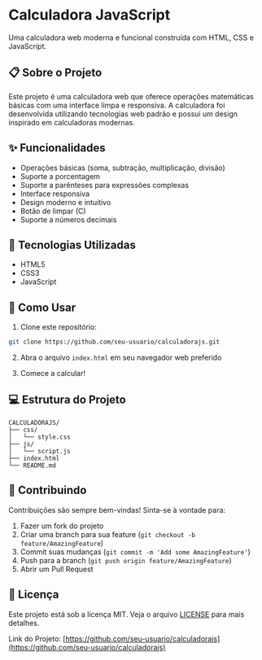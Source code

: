 # Calculadora JavaScript

Uma calculadora web moderna e funcional construída com HTML, CSS e JavaScript.

## 📋 Sobre o Projeto

Este projeto é uma calculadora web que oferece operações matemáticas básicas com uma interface limpa e responsiva. A calculadora foi desenvolvida utilizando tecnologias web padrão e possui um design inspirado em calculadoras modernas.

## ✨ Funcionalidades

- Operações básicas (soma, subtração, multiplicação, divisão)
- Suporte a porcentagem
- Suporte a parênteses para expressões complexas
- Interface responsiva
- Design moderno e intuitivo
- Botão de limpar (C)
- Suporte a números decimais

## 🚀 Tecnologias Utilizadas

- HTML5
- CSS3
- JavaScript

## 🎯 Como Usar

1. Clone este repositório:
```bash
git clone https://github.com/seu-usuario/calculadorajs.git
```

2. Abra o arquivo `index.html` em seu navegador web preferido

3. Comece a calcular!

## 💻 Estrutura do Projeto

```
CALCULADORAJS/
├── css/
│   └── style.css
├── js/
│   └── script.js
├── index.html
└── README.md
```

## 🤝 Contribuindo

Contribuições são sempre bem-vindas! Sinta-se à vontade para:

1. Fazer um fork do projeto
2. Criar uma branch para sua feature (`git checkout -b feature/AmazingFeature`)
3. Commit suas mudanças (`git commit -m 'Add some AmazingFeature'`)
4. Push para a branch (`git push origin feature/AmazingFeature`)
5. Abrir um Pull Request

## 📝 Licença

Este projeto está sob a licença MIT. Veja o arquivo [LICENSE](LICENSE) para mais detalhes.


Link do Projeto: [https://github.com/seu-usuario/calculadorajs](https://github.com/seu-usuario/calculadorajs) 
